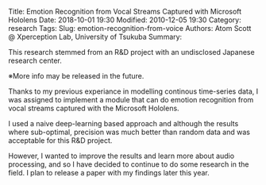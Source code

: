 Title: Emotion Recognition from Vocal Streams Captured with Microsoft Hololens
Date: 2018-10-01 19:30
Modified: 2010-12-05 19:30
Category: research
Tags: 
Slug: emotion-recognition-from-voice
Authors: Atom Scott @ Xperception Lab, University of Tsukuba
Summary: 

This research stemmed from an R&D project with an undisclosed Japanese research center.

※More info may be released in the future.

Thanks to my previous experiance in modelling continous time-series data, I was assigned to implement a module that can do emotion recognition from vocal streams captured with the Microsoft Hololens.

I used a naive deep-learning based approach and although the results where sub-optimal, precision was much better than random data and was acceptable for this R&D project.

However, I wanted to improve the results and learn more about audio processing, and so I have decided to continue to do some research in the field.
I plan to release a paper with my findings later this year.
